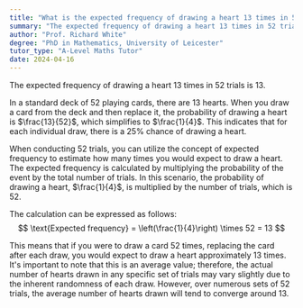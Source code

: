```yaml
---
title: "What is the expected frequency of drawing a heart 13 times in 52 trials?"
summary: "The expected frequency of drawing a heart 13 times in 52 trials is 13."
author: "Prof. Richard White"
degree: "PhD in Mathematics, University of Leicester"
tutor_type: "A-Level Maths Tutor"
date: 2024-04-16
---
```


The expected frequency of drawing a heart 13 times in 52 trials is $13$.

In a standard deck of $52$ playing cards, there are $13$ hearts. When you draw a card from the deck and then replace it, the probability of drawing a heart is $\frac{13}{52}$, which simplifies to $\frac{1}{4}$. This indicates that for each individual draw, there is a $25\%$ chance of drawing a heart.

When conducting $52$ trials, you can utilize the concept of expected frequency to estimate how many times you would expect to draw a heart. The expected frequency is calculated by multiplying the probability of the event by the total number of trials. In this scenario, the probability of drawing a heart, $\frac{1}{4}$, is multiplied by the number of trials, which is $52$.

The calculation can be expressed as follows:
$$ 
\text{Expected frequency} = \left(\frac{1}{4}\right) \times 52 = 13 
$$

This means that if you were to draw a card $52$ times, replacing the card after each draw, you would expect to draw a heart approximately $13$ times. It's important to note that this is an average value; therefore, the actual number of hearts drawn in any specific set of trials may vary slightly due to the inherent randomness of each draw. However, over numerous sets of $52$ trials, the average number of hearts drawn will tend to converge around $13$.
    